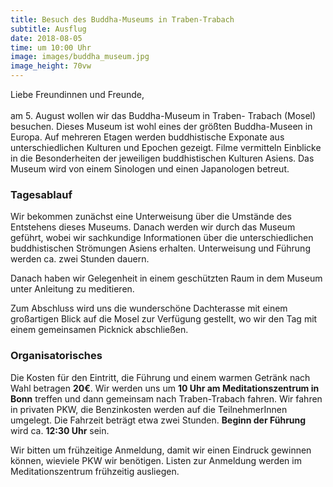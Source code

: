 ```yaml
---
title: Besuch des Buddha-Museums in Traben-Trabach
subtitle: Ausflug
date: 2018-08-05
time: um 10:00 Uhr
image: images/buddha_museum.jpg
image_height: 70vw
---
```

Liebe Freundinnen und Freunde,<br><br>
am 5. August wollen wir das Buddha-Museum in Traben- Trabach (Mosel) besuchen.
Dieses Museum ist wohl eines der größten Buddha-Museen in Europa. Auf mehreren
Etagen werden buddhistische Exponate aus unterschiedlichen Kulturen und Epochen gezeigt.
Filme vermitteln Einblicke in die Besonderheiten der jeweiligen buddhistischen Kulturen Asiens.
Das Museum wird von einem Sinologen und einen Japanologen betreut.

### Tagesablauf
Wir bekommen zunächst eine Unterweisung über die Umstände des Entstehens dieses Museums. Danach werden wir durch das Museum geführt, wobei wir sachkundige Informationen über die unterschiedlichen buddhistischen Strömungen Asiens erhalten. Unterweisung und Führung werden ca. zwei Stunden dauern.

Danach haben wir Gelegenheit in einem geschützten Raum in dem Museum unter Anleitung zu meditieren.

Zum Abschluss wird uns die wunderschöne Dachterasse mit einem großartigen Blick auf die Mosel zur Verfügung gestellt, wo wir den Tag mit einem gemeinsamen Picknick abschließen.

### Organisatorisches
Die Kosten für den Eintritt, die Führung und einem warmen Getränk nach Wahl betragen **20€**. Wir werden uns um **10 Uhr am Meditationszentrum in Bonn** treffen und dann gemeinsam nach Traben-Trabach fahren. Wir fahren in privaten PKW, die Benzinkosten werden auf die TeilnehmerInnen umgelegt. Die Fahrzeit beträgt etwa zwei Stunden. **Beginn der Führung** wird ca. **12:30 Uhr** sein.

Wir bitten um frühzeitige Anmeldung, damit wir einen Eindruck gewinnen können, wieviele PKW wir benötigen. Listen zur Anmeldung werden im Meditationszentrum frühzeitig ausliegen.
